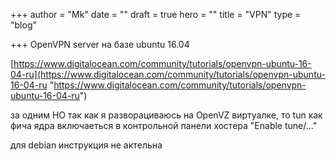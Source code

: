 +++
author = "Mk"
date = ""
draft = true
hero = ""
title = "VPN"
type = "blog"

+++
OpenVPN server на базе ubuntu 16.04

[https://www.digitalocean.com/community/tutorials/openvpn-ubuntu-16-04-ru](https://www.digitalocean.com/community/tutorials/openvpn-ubuntu-16-04-ru "https://www.digitalocean.com/community/tutorials/openvpn-ubuntu-16-04-ru")

за одним НО так как я разворациваюсь на OpenVZ виртуалке, то tun как фича ядра включаеться в контрольной панели хостера "Enable tune/..."

для debian инструкция не актeльна